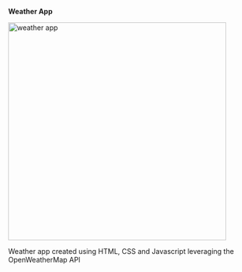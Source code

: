 **Weather App**

<img width="442" alt="weather app" src="https://github.com/cheternal7890/Weather-app/assets/157067093/7745105a-e5d5-477c-8cb6-cab644580153">

Weather app created using HTML, CSS and Javascript leveraging the OpenWeatherMap API
